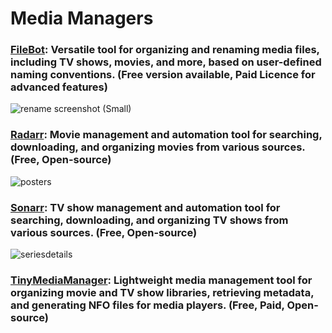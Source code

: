 # Media Managers

### [FileBot](https://www.filebot.net/): Versatile tool for organizing and renaming media files, including TV shows, movies, and more, based on user-defined naming conventions. (Free version available, Paid Licence for advanced features)
![rename screenshot (Small)](https://github.com/Entree3k/Useful-Software/assets/28127566/40021073-38ca-4eb0-83a8-d461dbae96ae)

### [Radarr](https://radarr.video/): Movie management and automation tool for searching, downloading, and organizing movies from various sources. (Free, Open-source)
![posters](https://github.com/Entree3k/Useful-Software/assets/28127566/cf5a8254-8f2b-464f-bbcb-56a5def514af)

### [Sonarr](https://sonarr.tv/): TV show management and automation tool for searching, downloading, and organizing TV shows from various sources. (Free, Open-source)
![seriesdetails](https://github.com/Entree3k/Useful-Software/assets/28127566/853dbf8b-61c7-4470-a034-e91ab3f873a4)

### [TinyMediaManager](https://www.tinymediamanager.org/): Lightweight media management tool for organizing movie and TV show libraries, retrieving metadata, and generating NFO files for media players. (Free, Paid, Open-source)
